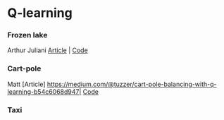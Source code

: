 # Q-learning

### Frozen lake 
Arthur Juliani [Article](https://medium.com/emergent-future/simple-reinforcement-learning-with-tensorflow-part-0-q-learning-with-tables-and-neural-networks-d195264329d0) | [Code](https://gist.github.com/awjuliani/9024166ca08c489a60994e529484f7fe#file-q-table-learning-clean-ipynb)

### Cart-pole
Matt [Article] https://medium.com/@tuzzer/cart-pole-balancing-with-q-learning-b54c6068d947| [Code](https://github.com/MattChanTK/ai-gym/blob/master/cart_pole/cart_pole_q_learning_theta_only.py)

### Taxi 
